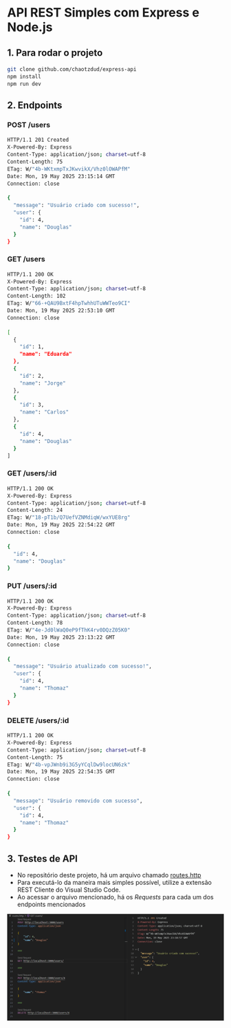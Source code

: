 # **API REST Simples com Express e Node.js**

## **1. Para rodar o projeto**

```bash
git clone github.com/chaotzdud/express-api
npm install
npm run dev
```

## **2. Endpoints**

### **POST /users**

```bash
HTTP/1.1 201 Created
X-Powered-By: Express
Content-Type: application/json; charset=utf-8
Content-Length: 75
ETag: W/"4b-WKtxmpTxJKwvikX/Vhz0lOWAPfM"
Date: Mon, 19 May 2025 23:15:14 GMT
Connection: close

{
  "message": "Usuário criado com sucesso!",
  "user": {
    "id": 4,
    "name": "Douglas"
  }
}
```

### **GET /users**

```bash
HTTP/1.1 200 OK
X-Powered-By: Express
Content-Type: application/json; charset=utf-8
Content-Length: 102
ETag: W/"66-+QAU9BxtF4hpTwhhUTuWWTeo9CI"
Date: Mon, 19 May 2025 22:53:10 GMT
Connection: close

[
  {
    "id": 1,
    "name": "Eduarda"
  },
  {
    "id": 2,
    "name": "Jorge"
  },
  {
    "id": 3,
    "name": "Carlos"
  },
  {
    "id": 4,
    "name": "Douglas"
  }
]
```

### **GET /users/:id**

```bash
HTTP/1.1 200 OK
X-Powered-By: Express
Content-Type: application/json; charset=utf-8
Content-Length: 24
ETag: W/"18-pT1b/Q7UefVZNMdiqW/wxYUE8rg"
Date: Mon, 19 May 2025 22:54:22 GMT
Connection: close

{
  "id": 4,
  "name": "Douglas"
}
```

### **PUT /users/:id**

```bash
HTTP/1.1 200 OK
X-Powered-By: Express
Content-Type: application/json; charset=utf-8
Content-Length: 78
ETag: W/"4e-Jd0lWaQ0eP9fThK4rv0DQzZ05K0"
Date: Mon, 19 May 2025 23:13:22 GMT
Connection: close

{
  "message": "Usuário atualizado com sucesso!",
  "user": {
    "id": 4,
    "name": "Thomaz"
  }
}
```

### **DELETE /users/:id**

```bash
HTTP/1.1 200 OK
X-Powered-By: Express
Content-Type: application/json; charset=utf-8
Content-Length: 75
ETag: W/"4b-vpJWnb9i3G5yYCqlDw9locUN6zk"
Date: Mon, 19 May 2025 22:54:35 GMT
Connection: close

{
  "message": "Usuário removido com sucesso",
  "user": {
    "id": 4,
    "name": "Thomaz"
  }
}
```

## **3. Testes de API**

- No repositório deste projeto, há um arquivo chamado [routes.http](./routes.http)
- Para executá-lo da maneira mais simples possível, utilize a extensão REST Cliente do Visual Studio Code.
- Ao acessar o arquivo mencionado, há os *Requests* para cada um dos endpoints mencionados

![Print do arquivo routes.http e funcionamento da extensão REST Client do VS Code](./public/image.png)